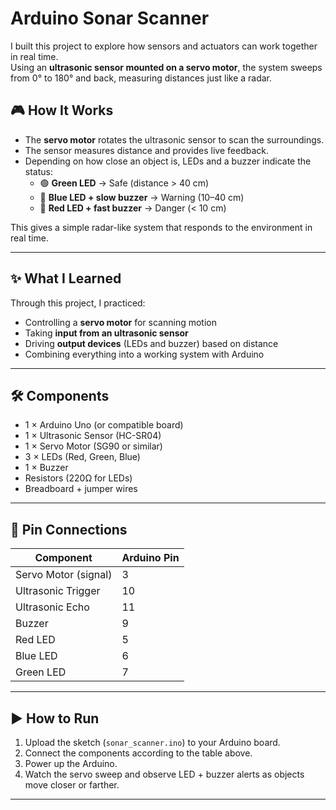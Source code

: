 # Arduino Sonar Scanner

I built this project to explore how sensors and actuators can work together in real time.  
Using an **ultrasonic sensor mounted on a servo motor**, the system sweeps from 0° to 180° and back, measuring distances just like a radar.

## 🎮 How It Works
- The **servo motor** rotates the ultrasonic sensor to scan the surroundings.  
- The sensor measures distance and provides live feedback.  
- Depending on how close an object is, LEDs and a buzzer indicate the status:  
  - 🟢 **Green LED** → Safe (distance > 40 cm)  
  - 🔵 **Blue LED + slow buzzer** → Warning (10–40 cm)  
  - 🔴 **Red LED + fast buzzer** → Danger (< 10 cm)  

This gives a simple radar-like system that responds to the environment in real time.

---

## ✨ What I Learned
Through this project, I practiced:
- Controlling a **servo motor** for scanning motion  
- Taking **input from an ultrasonic sensor**  
- Driving **output devices** (LEDs and buzzer) based on distance  
- Combining everything into a working system with Arduino  

---

## 🛠️ Components
- 1 × Arduino Uno (or compatible board)  
- 1 × Ultrasonic Sensor (HC-SR04)  
- 1 × Servo Motor (SG90 or similar)  
- 3 × LEDs (Red, Green, Blue)  
- 1 × Buzzer  
- Resistors (220Ω for LEDs)  
- Breadboard + jumper wires  

---

## 🔌 Pin Connections

| Component         | Arduino Pin |
|-------------------|-------------|
| Servo Motor (signal) | 3         |
| Ultrasonic Trigger  | 10        |
| Ultrasonic Echo     | 11        |
| Buzzer             | 9          |
| Red LED            | 5          |
| Blue LED           | 6          |
| Green LED          | 7          |

---

## ▶️ How to Run
1. Upload the sketch (`sonar_scanner.ino`) to your Arduino board.  
2. Connect the components according to the table above.  
3. Power up the Arduino.  
4. Watch the servo sweep and observe LED + buzzer alerts as objects move closer or farther.  

---


